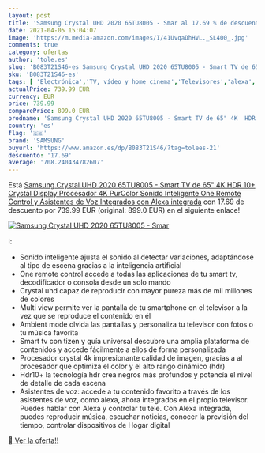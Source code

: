 ```yaml
---
layout: post
title: 'Samsung Crystal UHD 2020 65TU8005 - Smar al 17.69 % de descuento'
date: 2021-04-05 15:04:07
image: 'https://m.media-amazon.com/images/I/41UvqaDhHVL._SL400_.jpg'
comments: true
category: ofertas
author: 'tole.es'
slug: 'B083T21S46-es Samsung Crystal UHD 2020 65TU8005 - Smart TV de 65" 4K HDR...'
sku: 'B083T21S46-es'
tags: [ 'Electrónica','TV, vídeo y home cinema','Televisores','alexa','samsung', ]
actualPrice: 739.99 EUR
currency: EUR
price: 739.99
comparePrice: 899.0 EUR
prodname: 'Samsung Crystal UHD 2020 65TU8005 - Smart TV de 65" 4K  HDR 10+  Crystal Display  Procesador 4K  PurColor  Sonido Inteligente  One Remote Control y Asistentes de Voz Integrados  con Alexa integrada'
country: 'es'
flag: '🇪🇸'
brand: 'SAMSUNG'
buyurl: 'https://www.amazon.es/dp/B083T21S46/?tag=tolees-21'
descuento: '17.69'
average: '708.240434782607'
---
```


Está [Samsung Crystal UHD 2020 65TU8005 - Smart TV de 65" 4K  HDR 10+  Crystal Display  Procesador 4K  PurColor  Sonido Inteligente  One Remote Control y Asistentes de Voz Integrados  con Alexa integrada](https://www.amazon.es/dp/B083T21S46/?tag=tolees-21) con 17.69 de descuento por 739.99 EUR (original: 899.0 EUR) en el siguiente enlace!

[![Samsung Crystal UHD 2020 65TU8005 - Smar](https://m.media-amazon.com/images/I/41UvqaDhHVL._SL400_.jpg)](https://www.amazon.es/dp/B083T21S46/?tag=tolees-21)

ℹ️:

- Sonido inteligente ajusta el sonido al detectar variaciones, adaptándose al tipo de escena gracias a la inteligencia artificial
- One remote control accede a todas las aplicaciones de tu smart tv, decodificador o consola desde un solo mando
- Crystal uhd capaz de reproducir con mayor pureza más de mil millones de colores
- Multi view permite ver la pantalla de tu smartphone en el televisor a la vez que se reproduce el contenido en él
- Ambient mode olvida las pantallas y personaliza tu televisor con fotos o tu música favorita
- Smart tv con tizen y guía universal descubre una amplia plataforma de contenidos y accede fácilmente a ellos de forma personalizada
- Procesador crystal 4k impresionante calidad de imagen, gracias a al procesador que optimiza el color y el alto rango dinámico (hdr)
- Hdr10+ la tecnología hdr crea negros más profundos y potencía el nivel de detalle de cada escena
- Asistentes de voz: accede a tu contenido favorito a través de los asistentes de voz, como alexa, ahora integrados en el propio televisor. Puedes hablar con Alexa y controlar tu tele. Con Alexa integrada, puedes reproducir música, escuchar noticias, conocer la previsión del tiempo, controlar dispositivos de Hogar digital

[🛒 Ver la oferta!!](https://www.amazon.es/dp/B083T21S46/?tag=tolees-21)

